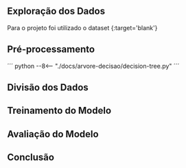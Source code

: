## Exploração dos Dados

Para o projeto foi utilizado o dataset [](http){:target='blank'}

## Pré-processamento

´´´ python
--8<-- "./docs/arvore-decisao/decision-tree.py"
´´´

## Divisão dos Dados

## Treinamento do Modelo

## Avaliação do Modelo

## Conclusão